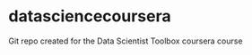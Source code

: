 datasciencecoursera
===================

Git repo created for the Data Scientist Toolbox coursera course
